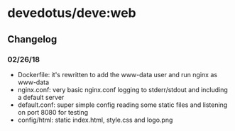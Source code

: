 # devedotus/deve:web

## Changelog
### 02/26/18
* Dockerfile: it's rewritten to add the www-data user and run nginx as www-data
* nginx.conf: very basic nginx.conf logging to stderr/stdout and including a default server
* default.conf: super simple config reading some static files and listening on port 8080 for testing
* config/html: static index.html, style.css and logo.png